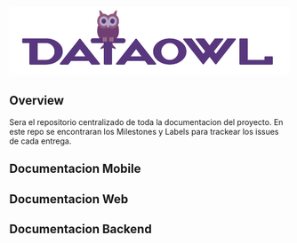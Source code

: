 ![DataOwl Logo](https://raw.githubusercontent.com/lucaswfh/dataowlweb/master/src/assets/img/Logo.png)

## Overview
Sera el repositorio centralizado de toda la documentacion del proyecto. En este repo se encontraran los Milestones y Labels para trackear los issues de cada entrega.

## Documentacion Mobile

## Documentacion Web

## Documentacion Backend



